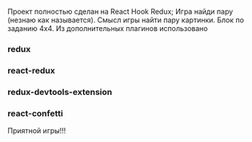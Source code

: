 Проект полностью сделан на React Hook Redux;
Игра найди пару (незнаю как называется). Смысл игры найти пару картинки.
Блок по заданию 4х4.
Из дополнительных плагинов использовано
### redux 
### react-redux 
### redux-devtools-extension
### react-confetti

Приятной игры!!! 